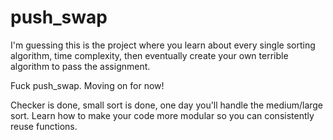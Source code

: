 # push_swap
I'm guessing this is the project where you learn about every single sorting algorithm, time complexity, then eventually create your own terrible algorithm to pass the assignment. 

Fuck push_swap. Moving on for now! 

Checker is done, small sort is done, one day you'll handle the medium/large sort.
Learn how to make your code more modular so you can consistently reuse functions. 

